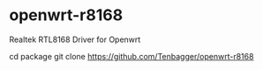 # openwrt-r8168
Realtek RTL8168 Driver for Openwrt

cd package
git clone https://github.com/Tenbagger/openwrt-r8168
